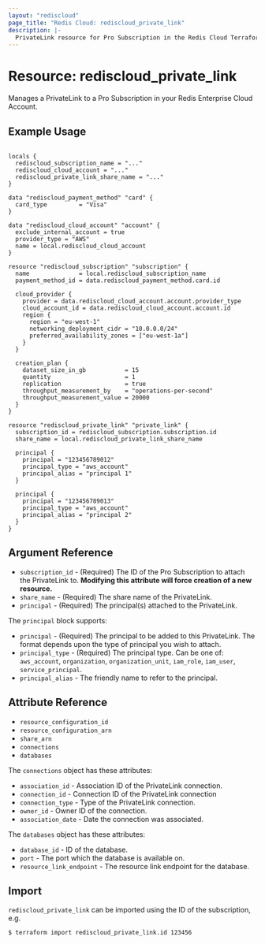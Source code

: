 ```yaml
---
layout: "rediscloud"
page_title: "Redis Cloud: rediscloud_private_link"
description: |-
  PrivateLink resource for Pro Subscription in the Redis Cloud Terraform provider.
---
```


# Resource: rediscloud_private_link

Manages a PrivateLink to a Pro Subscription in your Redis Enterprise Cloud Account.

## Example Usage

```hcl

locals {
  rediscloud_subscription_name = "..."
  rediscloud_cloud_account = "..."
  rediscloud_private_link_share_name = "..."
}

data "rediscloud_payment_method" "card" {
  card_type         = "Visa"
}

data "rediscloud_cloud_account" "account" {
  exclude_internal_account = true
  provider_type = "AWS"
  name = local.rediscloud_cloud_account
}

resource "rediscloud_subscription" "subscription" {
  name              = local.rediscloud_subscription_name
  payment_method_id = data.rediscloud_payment_method.card.id

  cloud_provider {
    provider = data.rediscloud_cloud_account.account.provider_type
    cloud_account_id = data.rediscloud_cloud_account.account.id
    region {
      region = "eu-west-1"
      networking_deployment_cidr = "10.0.0.0/24"
      preferred_availability_zones = ["eu-west-1a"]
    }
  }

  creation_plan {
    dataset_size_in_gb           = 15
    quantity                     = 1
    replication                  = true
    throughput_measurement_by    = "operations-per-second"
    throughput_measurement_value = 20000
  }
}

resource "rediscloud_private_link" "private_link" {
  subscription_id = rediscloud_subscription.subscription.id
  share_name = local.rediscloud_private_link_share_name

  principal {
    principal = "123456789012"
    principal_type = "aws_account"
    principal_alias = "principal 1"
  }

  principal {
    principal = "123456789013"
    principal_type = "aws_account"
    principal_alias = "principal 2"
  }
}
```

## Argument Reference

* `subscription_id` - (Required) The ID of the Pro Subscription to attach the PrivateLink to.  **Modifying this attribute will force creation of a new resource.**
* `share_name` - (Required) The share name of the PrivateLink.
* `principal` - (Required) The principal(s) attached to the PrivateLink.

The `principal` block supports:
* `principal` - (Required) The principal to be added to this PrivateLink. The format depends upon the type of principal you wish to attach.
* `principal_type` - (Required) The principal type. Can be one of: `aws_account`, `organization`, `organization_unit`, `iam_role`, `iam_user`, `service_principal`.
* `principal_alias` - The friendly name to refer to the principal.


## Attribute Reference

* `resource_configuration_id`
* `resource_configuration_arn`
* `share_arn`
* `connections`
* `databases`

The `connections` object has these attributes:

* `association_id` - Association ID of the PrivateLink connection.
* `connection_id` - Connection ID of the PrivateLink connection
* `connection_type` - Type of the PrivateLink connection.
* `owner_id` - Owner ID of the connection.
* `association_date` - Date the connection was associated.

The `databases` object has these attributes:
* `database_id` - ID of the database.
* `port` - The port which the database is available on.
* `resource_link_endpoint` - The resource link endpoint for the database.

## Import
`rediscloud_private_link` can be imported using the ID of the subscription, e.g.

```
$ terraform import rediscloud_private_link.id 123456
```
